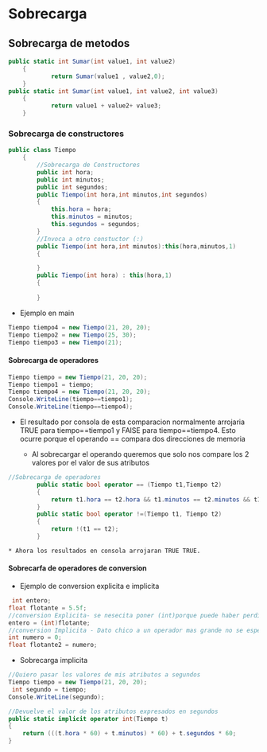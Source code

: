 # Sobrecarga

## Sobrecarga de metodos
```c#
public static int Sumar(int value1, int value2)
    {
            return Sumar(value1 , value2,0);
    }
public static int Sumar(int value1, int value2, int value3)
    {
            return value1 + value2+ value3;
    }

```
### Sobrecarga de constructores
```c#
public class Tiempo
    {
        //Sobrecarga de Constructores
        public int hora;
        public int minutos;
        public int segundos;
        public Tiempo(int hora,int minutos,int segundos)
        {
            this.hora = hora;
            this.minutos = minutos; 
            this.segundos = segundos;
        }
        //Invoca a otro constuctor (:)
        public Tiempo(int hora,int minutos):this(hora,minutos,1)
        {

        }
        public Tiempo(int hora) : this(hora,1)
        {
            
        }
```
* Ejemplo en main 
```c#
Tiempo tiempo4 = new Tiempo(21, 20, 20);
Tiempo tiempo2 = new Tiempo(25, 30);
Tiempo tiempo3 = new Tiempo(21);
```

#### Sobrecarga de operadores
```c#
Tiempo tiempo = new Tiempo(21, 20, 20);
Tiempo tiempo1 = tiempo;
Tiempo tiempo4 = new Tiempo(21, 20, 20);
Console.WriteLine(tiempo==tiempo1);
Console.WriteLine(tiempo==tiempo4);
```
* El  resultado por consola de esta comparacion normalmente arrojaria TRUE para tiempo==tiempo1 y FAlSE para tiempo==tiempo4. Esto ocurre porque el operando == compara dos direcciones de memoria
 
    * Al sobrecargar el operando queremos que solo nos compare los 2 valores por el valor de sus atributos
```c#
//Sobrecarga de operadores 
        public static bool operator == (Tiempo t1,Tiempo t2)
        {
            return t1.hora == t2.hora && t1.minutos == t2.minutos && t1.segundos == t2.segundos;
        }
        public static bool operator !=(Tiempo t1, Tiempo t2)
        {
            return !(t1 == t2);
        }
```
    * Ahora los resultados en consola arrojaran TRUE TRUE.

#### Sobrecarfa de operadores de conversion


* Ejemplo de conversion explicita e implicita 
```c#
 int entero;
float flotante = 5.5f;
//conversion Explicita- se nesecita poner (int)porque puede haber perdida de informacion.
entero = (int)flotante;
//conversion Implicita - Dato chico a un operador mas grande no se especifica nada.
int numero = 0;
float flotante2 = numero;
```
* Sobrecarga implicita 
```c#
//Quiero pasar los valores de mis atributos a segundos 
Tiempo tiempo = new Tiempo(21, 20, 20);
 int segundo = tiempo;
Console.WriteLine(segundo);
``` 
```c#
//Devuelve el valor de los atributos expresados en segundos
public static implicit operator int(Tiempo t)
{
    return (((t.hora * 60) + t.minutos) * 60) + t.segundos * 60;
}
``` 